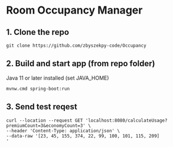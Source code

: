 # Room Occupancy Manager

## 1. Clone the repo 


    git clone https://github.com/zbyszekpy-code/Occupancy


## 2. Build and start app (from repo folder)

Java 11 or later installed (set JAVA_HOME)


    mvnw.cmd spring-boot:run


## 3. Send test reqest

```
curl --location --request GET 'localhost:8080/calculateUsage?premiumCount=3&economyCount=3' \
--header 'Content-Type: application/json' \
--data-raw '[23, 45, 155, 374, 22, 99, 100, 101, 115, 209]
'
```
